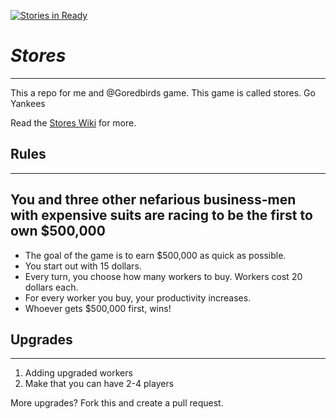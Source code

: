 
[![Stories in Ready](https://badge.waffle.io/StevenCopeland/Stores.png?label=ready&title=Ready)](https://waffle.io/StevenCopeland/Stores)

# ***Stores***
<hr/>
This a repo for me and @Goredbirds game. This game is called stores. Go Yankees

Read the <a href="https://github.com/StevenCopeland/Stores/wiki">Stores Wiki</a> for more.

## Rules
<hr/>
<h2>You and three other nefarious business-men with expensive suits are racing to be the first to own $500,000</h2>
<ul id="rules">
<li>The goal of the game is to earn $500,000 as quick as possible.</li>
<li>You start out with 15 dollars.</li>
<li>Every turn, you choose how many workers to buy. Workers cost 20 dollars each.</li>
<li>For every worker you buy, your productivity increases.</li>
<li>Whoever gets $500,000 first, wins!</li>
<!--<li>(Coming soon!) If you have $50 at the end of the round then you will be able to buy one/many employees</li>-->
</ul>

## Upgrades
<hr/>
<ol>
<li>Adding upgraded workers</li>
<li>Make that you can have 2-4 players</li>
</ol>
<p>More upgrades? Fork this and create a pull request.</p>
